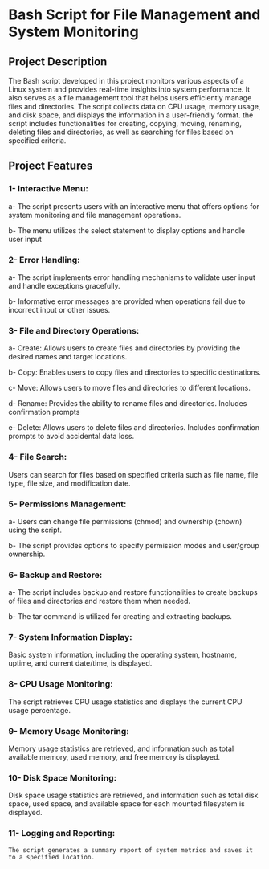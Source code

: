 # Bash Script for File Management and System Monitoring

## Project Description

The Bash script developed in this project monitors various aspects of a Linux system and provides real-time insights into system performance. It also serves as a file management tool that helps users efficiently manage files and directories. The script collects data on CPU usage, memory usage, and disk space, and displays the information in a user-friendly format. the script includes functionalities for creating, copying, moving, renaming, deleting files and directories, as well as searching for files based on specified criteria.


## Project Features

### 1- Interactive Menu:
    
a- The script presents users with an interactive menu that offers options for system monitoring and file management operations.
    
b- The menu utilizes the select statement to display options and handle user input


### 2- Error Handling:

a- The script implements error handling mechanisms to validate user input and handle exceptions gracefully.
    
b- Informative error messages are provided when operations fail due to incorrect input or other issues.


### 3- File and Directory Operations:

a- Create: Allows users to create files and directories by providing the desired names and target locations.
    
b- Copy: Enables users to copy files and directories to specific destinations.
    
c- Move: Allows users to move files and directories to different locations.
    
d- Rename: Provides the ability to rename files and directories. Includes confirmation prompts
    
e- Delete: Allows users to delete files and directories. Includes confirmation prompts to avoid accidental data loss.


### 4- File Search:

 Users can search for files based on specified criteria such as file name, file type, file size, and modification date.


### 5- Permissions Management:

a- Users can change file permissions (chmod) and ownership (chown) using the script.
    
b- The script provides options to specify permission modes and user/group ownership.

    
### 6- Backup and Restore:

a- The script includes backup and restore functionalities to create backups of files and directories and restore them when needed.
    
b- The tar command is utilized for creating and extracting backups.

    
### 7- System Information Display:

Basic system information, including the operating system, hostname, uptime, and current date/time, is displayed.

    
### 8- CPU Usage Monitoring:

The script retrieves CPU usage statistics and displays the current CPU usage percentage.

  
### 9- Memory Usage Monitoring:

Memory usage statistics are retrieved, and information such as total available memory, used memory, and free memory is displayed.

### 10- Disk Space Monitoring:

Disk space usage statistics are retrieved, and information such as total disk space, used space, and available space for each mounted filesystem is displayed.

### 11- Logging and Reporting:

    The script generates a summary report of system metrics and saves it to a specified location.

